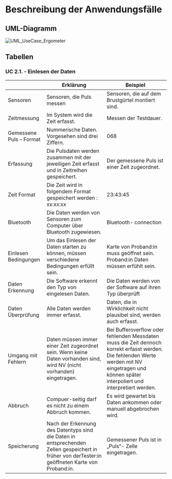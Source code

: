 # Beschreibung der Anwendungsfälle

## UML-Diagramm
![UML_UseCase_Ergometer](https://user-images.githubusercontent.com/101809825/159174582-b824246f-1123-4218-ab2e-bfd60d0fb44f.svg)


## Tabellen


### UC 2.1. - Einlesen der Daten


|                                | Erklärung                                                                                                                                                                               | Beispiel                                                                                                                                         |
|--------------------------------|-----------------------------------------------------------------------------------------------------------------------------------------------------------------------------------------|--------------------------------------------------------------------------------------------------------------------------------------------------|
|Sensoren	|Sensoren, die Puls messen	|Sensoren, die auf dem Brustgürtel montiert sind.||
Zeitmessung	|Im System wird die Zeit erfasst.	|Messen der Testdauer.|| 
Gemessene Puls – Format	|Nummerische Daten. Vorgesehen sind drei Ziffern. 	|068||
Erfassung	|Die Pulsdaten werden zusammen mit der jeweiligen Zeit erfasst und in Zeitreihen gespeichert.  	|Der gemessene Puls ist einer Zeit zugeordnet.||
Zeit Format	|Die Zeit wird in folgendem Format gespeichert werden : xx:xx:xx	|23:43:45||
Bluetooth 	|Die Daten werden von Sensoren zum Computer über Bluetooth zugewiesen. 	|Bluetooth- connection|| 
Einlesen Bedingungen 	|Um das Einlesen der Daten starten zu können, müssen verschiedene Bedingungen erfüllt sein. 	|Karte von Proband:in muss geöffnet sein. Proband:in Daten müssen erfühlt sein.|| 
Daten Erkennung	|Die Software erkennt den Typ von eingelesen Daten. 	|Die Daten werden von der Software auf ihren Typ überprüft|| 
Daten Überprüfung 	|Alle Daten werden immer erfasst. 	|Daten, die in Wirklichkeit nicht plausibel sind, werden auch erfasst.|| 
Umgang mit Fehlern	|Daten müssen immer einer Zeit zugeordnet sein. Wenn keine Daten vorhanden sind, wird NV (nicht vorhanden) eingetragen. 	|Bei Bufferoverflow oder fehlenden Messdaten muss die Zeit dennoch korrekt erfasst werden. Die fehlenden Werte werden mit NV eingetragen und können später interpoliert und interpretiert werden.||   
Abbruch |Compuer-seitig darf es nicht zu einem Abbruch kommen. 	|Es wird gewartet bis Daten ankommen oder manuell abgebrochen wird.|| 
Speicherung 	|Nach der Erkennung des Datentyps sind die Daten in entsprechenden Zellen gespeichert in früher von derTester:in geöffneten Karte von Proband:in.	|Gemessener Puls ist in „Puls“- Zelle eingetragen.||

